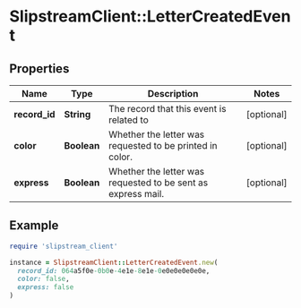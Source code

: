 # SlipstreamClient::LetterCreatedEvent

## Properties

| Name | Type | Description | Notes |
| ---- | ---- | ----------- | ----- |
| **record_id** | **String** | The record that this event is related to | [optional] |
| **color** | **Boolean** | Whether the letter was requested to be printed in color. | [optional] |
| **express** | **Boolean** | Whether the letter was requested to be sent as express mail. | [optional] |

## Example

```ruby
require 'slipstream_client'

instance = SlipstreamClient::LetterCreatedEvent.new(
  record_id: 064a5f0e-0b0e-4e1e-8e1e-0e0e0e0e0e0e,
  color: false,
  express: false
)
```

